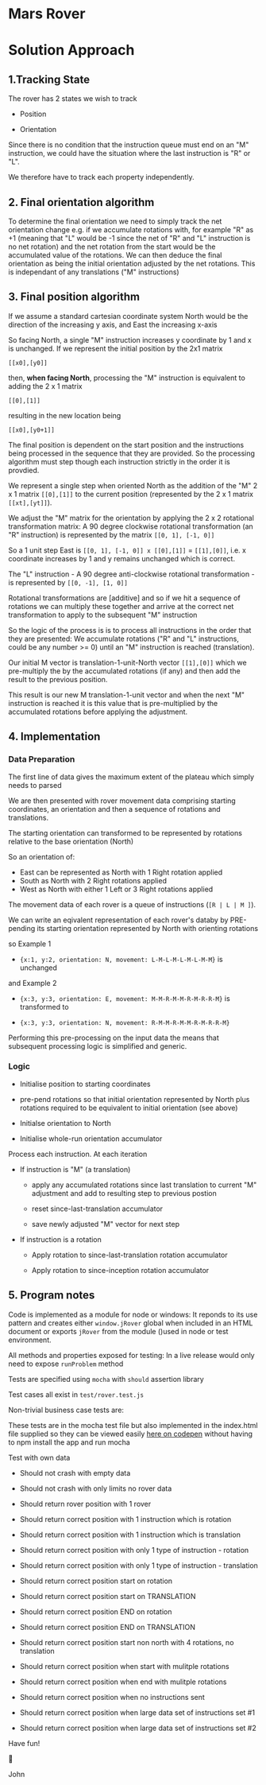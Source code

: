# Mars Rover

# Solution Approach

## 1.Tracking State

The rover has 2 states we wish to track

- Position

- Orientation

Since there is no condition that the instruction queue must end on an "M" instruction, we could have the situation where the last instruction is "R" or "L".

We therefore have to track each property independently.

## 2. Final orientation algorithm

To determine the final orientation we need to simply track the net orientation change e.g. if we accumulate rotations with, for example "R" as +1 (meaning that "L" would be -1 since the net of "R" and "L" instruction is no net rotation) and the net rotation from the start would be the accumulated value of the rotations. We can then deduce the final orientation as being the initial orientation adjusted by the net rotations. This is independant of any translations ("M" instructions)

## 3. Final position algorithm

If we assume a standard cartesian coordinate system North would be the direction of the increasing y axis, and East the increasing x-axis

So facing North, a single "M" instruction increases y coordinate by 1 and x is unchanged. If we represent the initial position by the 2x1 matrix

`[[x0],[y0]]`

then, **when facing North**, processing the "M" instruction is equivalent to adding the 2 x 1 matrix

`[[0],[1]]`

resulting in the new location being

`[[x0],[y0+1]]`

The final position is dependent on the start position and the instructions being processed in the sequence that they are provided. So the processing algorithm must step though each instruction strictly in the order it is provdied.

We represent a single step when oriented North as the addition of the "M" 2 x 1 matrix `[[0],[1]]` to the current position (represented by the 2 x 1 matrix `[[xt],[yt]]`).

We adjust the "M" matrix for the orientation by applying the 2 x 2 rotational transformation matrix: A 90 degree clockwise rotational transformation (an "R" instruction) is represented by the matrix `[[0, 1], [-1, 0]]`

So a 1 unit step East is `[[0, 1], [-1, 0]] x [[0],[1]]` = `[[1],[0]]`, i.e. x coordinate increases by 1 and y remains unchanged which is correct.

The "L" instruction - A 90 degree anti-clockwise rotational transformation - is represented by `[[0, -1], [1, 0]]`

Rotational transformations are [additive] and so if we hit a sequence of rotations we can multiply these together and arrive at the correct net transformation to apply to the subsequent "M" instruction

So the logic of the process is is to process all instructions in the order that they are presented: We accumulate rotations ("R" and "L" instructions, could be any number >= 0) until an "M" instruction is reached (translation).

Our initial M vector is translation-1-unit-North vector `[[1],[0]]` which we pre-multiply the by the accumulated rotations (if any) and then add the result to the previous position.

This result is our new M translation-1-unit vector and when the next "M" instruction is reached it is this value that is pre-multiplied by the accumulated rotations before applying the adjustment.

## 4. Implementation

### Data Preparation

The first line of data gives the maximum extent of the plateau which simply needs to parsed

We are then presented with rover movement data comprising starting coordinates, an orientation and then a sequence of rotations and translations.

The starting orientation can transformed to be represented by rotations relative to the base orientation (North)

So an orientation of:

- East can be represented as North with 1 Right rotation applied
- South as North with 2 Right rotations applied
- West as North with either 1 Left or 3 Right rotations applied

The movement data of each rover is a queue of instructions (`[R | L | M ]`).

We can write an eqivalent representation of each rover's databy by PRE-pending its starting orientation represented by North with orienting rotations

so Example 1

- `{x:1, y:2, orientation: N, movement: L-M-L-M-L-M-L-M-M}` is unchanged

and Example 2

- `{x:3, y:3, orientation: E, movement: M-M-R-M-M-R-M-R-R-M}` is transformed to

- `{x:3, y:3, orientation: N, movement: R-M-M-R-M-M-R-M-R-R-M}`

Performing this pre-processing on the input data the means that subsequent processing logic is simplified and generic.

### Logic

- Initialise position to starting coordinates

- pre-pend rotations so that initial orientation represented by North plus rotations required to be equivalent to initial orientation (see above)

- Initialse orientation to North

- Initialise whole-run orientation accumulator

Process each instruction. At each iteration

- If instruction is "M" (a translation)

  - apply any accumulated rotations since last translation to current "M" adjustment and add to resulting step to previous postion

  - reset since-last-translation accumulator

  - save newly adjusted "M" vector for next step

- If instruction is a rotation

  - Apply rotation to since-last-translation rotation accumulator

  - Apply rotation to since-inception rotation accumulator

## 5. Program notes

Code is implemented as a module for node or windows: It reponds to its use pattern and creates either `window.jRover` global when included in an HTML document or exports `jRover` from the module ()used in node or test environment.

All methods and properties exposed for testing: In a live release would only need to expose `runProblem` method

Tests are specified using `mocha` with `should` assertion library

Test cases all exist in `test/rover.test.js`

Non-trivial business case tests are:

These tests are in the mocha test file but also implemented in the index.html file supplied so they can be viewed easily [here on codepen](https://codepen.io/johnalupton/pen/oNXMMGM) without having to npm install the app and run mocha

Test with own data

- Should not crash with empty data

- Should not crash with only limits no rover data

- Should return rover position with 1 rover

- Should return correct position with 1 instruction which is rotation

- Should return correct position with 1 instruction which is translation

- Should return correct position with only 1 type of instruction - rotation

- Should return correct position with only 1 type of instruction - translation

- Should return correct position start on rotation

- Should return correct position start on TRANSLATION

- Should return correct position END on rotation

- Should return correct position END on TRANSLATION

- Should return correct position start non north with 4 rotations, no translation
- Should return correct position when start with mulitple rotations
- Should return correct position when end with mulitple rotations
- Should return correct position when no instructions sent

- Should return correct position when large data set of instructions set #1

- Should return correct position when large data set of instructions set #2

Have fun!

:clown_face:

John
